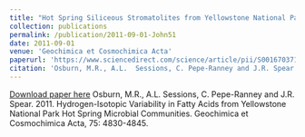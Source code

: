 ```yaml
---
title: "Hot Spring Siliceous Stromatolites from Yellowstone National Park: Assessing Growth Rate and Laminae Formation"
collection: publications
permalink: /publication/2011-09-01-John51
date: 2011-09-01
venue: 'Geochimica et Cosmochimica Acta'
paperurl: 'https://www.sciencedirect.com/science/article/pii/S0016703711003152'
citation: 'Osburn, M.R., A.L.  Sessions, C. Pepe-Ranney and J.R. Spear.  2011.  Hydrogen-Isotopic Variability in Fatty Acids from Yellowstone National Park Hot Spring Microbial Communities.  Geochimica et Cosmochimica Acta, 75: 4830-4845.'
---
```


<a href='https://www.sciencedirect.com/science/article/pii/S0016703711003152'>Download paper here</a>
Osburn, M.R., A.L.  Sessions, C. Pepe-Ranney and J.R. Spear.  2011.  Hydrogen-Isotopic Variability in Fatty Acids from Yellowstone National Park Hot Spring Microbial Communities.  Geochimica et Cosmochimica Acta, 75: 4830-4845.
